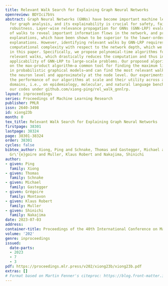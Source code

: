 ```yaml
---
title: Relevant Walk Search for Explaining Graph Neural Networks
openreview: BDYIci7bVs
abstract: Graph Neural Networks (GNNs) have become important machine learning tools
  for graph analysis, and its explainability is crucial for safety, fairness, and
  robustness. Layer-wise relevance propagation for GNNs (GNN-LRP) evaluates the relevance
  of walks to reveal important information flows in the network, and provides higher-order
  explanations, which have been shown to be superior to the lower-order, i.e., node-/edge-level,
  explanations. However, identifying relevant walks by GNN-LRP requires exponential
  computational complexity with respect to the network depth, which we will remedy
  in this paper. Specifically, we propose polynomial-time algorithms for finding top-$K$
  relevant walks, which drastically reduces the computation and thus increases the
  applicability of GNN-LRP to large-scale problems. Our proposed algorithms are based
  on the max-product algorithm—a common tool for finding the maximum likelihood configurations
  in probabilistic graphical models—and can find the most relevant walks exactly at
  the neuron level and approximately at the node level. Our experiments demonstrate
  the performance of our algorithms at scale and their utility across application
  domains, i.e., on epidemiology, molecular, and natural language benchmarks. We provide
  our codes under github.com/xiong-ping/rel_walk_gnnlrp.
layout: inproceedings
series: Proceedings of Machine Learning Research
publisher: PMLR
issn: 2640-3498
id: xiong23b
month: 0
tex_title: Relevant Walk Search for Explaining Graph Neural Networks
firstpage: 38301
lastpage: 38324
page: 38301-38324
order: 38301
cycles: false
bibtex_author: Xiong, Ping and Schnake, Thomas and Gastegger, Michael and Montavon,
  Gr\'{e}goire and Muller, Klaus Robert and Nakajima, Shinichi
author:
- given: Ping
  family: Xiong
- given: Thomas
  family: Schnake
- given: Michael
  family: Gastegger
- given: Grégoire
  family: Montavon
- given: Klaus Robert
  family: Muller
- given: Shinichi
  family: Nakajima
date: 2023-07-03
address: 
container-title: Proceedings of the 40th International Conference on Machine Learning
volume: '202'
genre: inproceedings
issued:
  date-parts:
  - 2023
  - 7
  - 3
pdf: https://proceedings.mlr.press/v202/xiong23b/xiong23b.pdf
extras: []
# Format based on Martin Fenner's citeproc: https://blog.front-matter.io/posts/citeproc-yaml-for-bibliographies/
---
```

